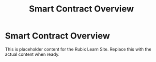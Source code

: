 ﻿---
title: Smart Contract Overview
sidebar_label: Smart Contract Overview
---

<!-- File: docs/developer-guides/smart-contracts/overview.md -->
# Smart Contract Overview

This is placeholder content for the Rubix Learn Site. Replace this with the actual content when ready.
